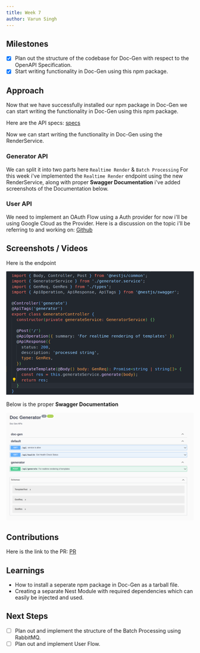 ```yaml
---
title: Week 7
author: Varun Singh
---
```


## Milestones

- [x] Plan out the structure of the codebase for Doc-Gen with respect to the OpenAPI Specification.
- [x] Start writing functionality in Doc-Gen using this npm package.

## Approach

Now that we have successfully installed our npm package in Doc-Gen we can start writing the functionality in Doc-Gen using this npm package.

Here are the API specs: [specs](https://rest.wiki/?https://gist.githubusercontent.com/AnshulMalik/513723d253ea5ef4ff37795da1dde4f1/raw/e6a71015e7b92feab633594a43dde5f12ec0efac/spec.yaml#)

Now we can start writing the functionality in Doc-Gen using the RenderService.

### Generator API

We can split it into two parts here `Realtime Render` & `Batch Processing`
For this week i've implemented the `Realtime Render` endpoint using the new RenderService, along with proper **Swagger Documentation** i've added screenshots of the Documentation below.

### User API

We need to implement an OAuth Flow using a Auth provider for now i'll be using Google Cloud as the Provider.
Here is a discussion on the topic i'll be referring to and working on: [Github](https://github.com/Samagra-Development/Doc-Generator/issues/67) 

## Screenshots / Videos

Here is the endpoint

![Endpoint1](./assets/week7_1.png)

Below is the proper **Swagger Documentation**

![Swagger7](./assets/week7_3.png)


## Contributions

Here is the link to the PR: [PR](https://github.com/Samagra-Development/Doc-Generator/pull/164)

## Learnings

- How to install a seperate npm package in Doc-Gen as a tarball file.
- Creating a separate Nest Module with required dependencies which can easily be injected and used.

## Next Steps

- [ ] Plan out and implement the structure of the Batch Processing using RabbitMQ.
- [ ] Plan out and implement User Flow.